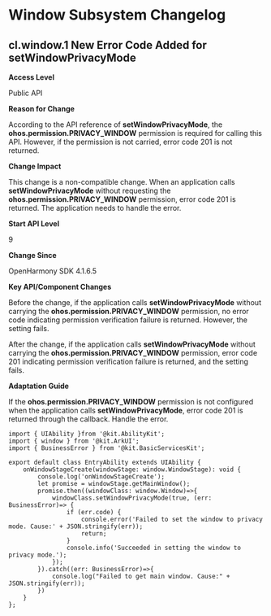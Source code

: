 # Window Subsystem Changelog

## cl.window.1 New Error Code Added for setWindowPrivacyMode

**Access Level**

Public API

**Reason for Change**

According to the API reference of **setWindowPrivacyMode**, the **ohos.permission.PRIVACY_WINDOW** permission is required for calling this API. However, if the permission is not carried, error code 201 is not returned.

**Change Impact**

This change is a non-compatible change. When an application calls **setWindowPrivacyMode** without requesting the **ohos.permission.PRIVACY_WINDOW** permission, error code 201 is returned. The application needs to handle the error.

**Start API Level**

9

**Change Since**

OpenHarmony SDK 4.1.6.5

**Key API/Component Changes**

Before the change, if the application calls **setWindowPrivacyMode** without carrying the **ohos.permission.PRIVACY_WINDOW** permission, no error code indicating permission verification failure is returned. However, the setting fails.

After the change, if the application calls **setWindowPrivacyMode** without carrying the **ohos.permission.PRIVACY_WINDOW** permission, error code 201 indicating permission verification failure is returned, and the setting fails.

**Adaptation Guide**

If the **ohos.permission.PRIVACY_WINDOW** permission is not configured when the application calls **setWindowPrivacyMode**, error code 201 is returned through the callback. Handle the error.

```
import { UIAbility }from '@kit.AbilityKit';
import { window } from '@kit.ArkUI';
import { BusinessError } from '@kit.BasicServicesKit';

export default class EntryAbility extends UIAbility {
    onWindowStageCreate(windowStage: window.WindowStage): void {
        console.log('onWindowStageCreate');
        let promise = windowStage.getMainWindow();
        promise.then((windowClass: window.Window)=>{
            windowClass.setWindowPrivacyMode(true, (err: BusinessError)=> {
                if (err.code) {
                    console.error('Failed to set the window to privacy mode. Cause:' + JSON.stringify(err));
                    return;
                }
                console.info('Succeeded in setting the window to privacy mode.');
            });
        }).catch((err: BusinessError)=>{
            console.log("Failed to get main window. Cause:" + JSON.stringify(err));
        })
    }
};
```
